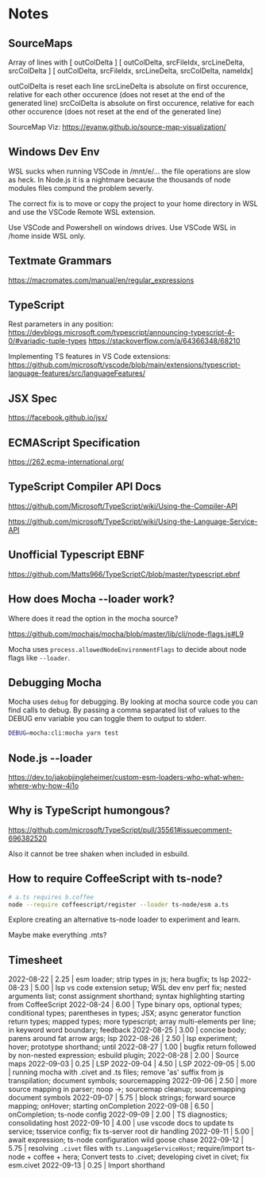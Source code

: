Notes
===

SourceMaps
---

Array of lines with
[ outColDelta ]
[ outColDelta, srcFileIdx, srcLineDelta, srcColDelta ]
[ outColDelta, srcFileIdx, srcLineDelta, srcColDelta, nameIdx]

outColDelta is reset each line
srcLineDelta is absolute on first occurence, relative for each other occurence (does not reset at the end of the generated line)
srcColDelta is absolute on first occurence, relative for each other occurence (does not reset at the end of the generated line)

SourceMap Viz: https://evanw.github.io/source-map-visualization/

Windows Dev Env
---

WSL sucks when running VSCode in /mnt/e/... the file operations are slow as heck. In Node.js it is a nightmare because
the thousands of node modules files compund the problem severly.

The correct fix is to move or copy the project to your home directory in WSL and use the VSCode Remote WSL extension.

Use VSCode and Powershell on windows drives. Use VSCode WSL in /home inside WSL only.

Textmate Grammars
---

https://macromates.com/manual/en/regular_expressions

TypeScript
---

Rest parameters in any position:
https://devblogs.microsoft.com/typescript/announcing-typescript-4-0/#variadic-tuple-types
https://stackoverflow.com/a/64366348/68210

Implementing TS features in VS Code extensions: https://github.com/microsoft/vscode/blob/main/extensions/typescript-language-features/src/languageFeatures/

JSX Spec
---

https://facebook.github.io/jsx/

ECMAScript Specification
---

https://262.ecma-international.org/

TypeScript Compiler API Docs
---

https://github.com/Microsoft/TypeScript/wiki/Using-the-Compiler-API

https://github.com/microsoft/TypeScript/wiki/Using-the-Language-Service-API

Unofficial Typescript EBNF
---

https://github.com/Matts966/TypeScriptC/blob/master/typescript.ebnf

How does Mocha --loader work?
---

Where does it read the option in the mocha source?

https://github.com/mochajs/mocha/blob/master/lib/cli/node-flags.js#L9

Mocha uses `process.allowedNodeEnvironmentFlags` to decide about node flags like `--loader`.

Debugging Mocha
---

Mocha uses `debug` for debugging. By looking at mocha source code you can find calls to debug.
By passing a comma separated list of values to the DEBUG env variable you can toggle them to
output to stderr.

```bash
DEBUG=mocha:cli:mocha yarn test
```

Node.js --loader
---

https://dev.to/jakobjingleheimer/custom-esm-loaders-who-what-when-where-why-how-4i1o

Why is TypeScript humongous?
---

https://github.com/microsoft/TypeScript/pull/35561#issuecomment-696382520

Also it cannot be tree shaken when included in esbuild.

How to require CoffeeScript with ts-node?
---

```bash
# a.ts requires b.coffee
node --require coffeescript/register --loader ts-node/esm a.ts
```

Explore creating an alternative ts-node loader to experiment and learn.

Maybe make everything .mts?

Timesheet
---

2022-08-22 | 2.25  | esm loader; strip types in js; hera bugfix; ts lsp
2022-08-23 | 5.00  | lsp vs code extension setup; WSL dev env perf fix; nested arguments list; const assignment shorthand; syntax highlighting starting from CoffeeScript
2022-08-24 | 6.00  | Type binary ops, optional types; conditional types; parentheses in types; JSX; async generator function return types; mapped types; more typescript; array multi-elements per line; in keyword word boundary; feedback
2022-08-25 | 3.00  | concise body; parens around fat arrow args; lsp
2022-08-26 | 2.50  | lsp experiment; hover; prototype shorthand; until
2022-08-27 | 1.00  | bugfix return followed by non-nested expression; esbuild plugin;
2022-08-28 | 2.00  | Source maps
2022-09-03 | 0.25  | LSP
2022-09-04 | 4.50  | LSP
2022-09-05 | 5.00  | running mocha with .civet and .ts files; remove 'as' suffix from js transpilation; document symbols; sourcemapping
2022-09-06 | 2.50  | more source mapping in parser; noop ->; sourcemap cleanup; sourcemapping document symbols
2022-09-07 | 5.75  | block strings; forward source mapping; onHover; starting onCompletion
2022-09-08 | 6.50  | onCompletion; ts-node config
2022-09-09 | 2.00  | TS diagnostics; consolidating host
2022-09-10 | 4.00  | use vscode docs to update ts service; tsservice config; fix ts-server root dir handling
2022-09-11 | 5.00  | await expression; ts-node configuration wild goose chase
2022-09-12 | 5.75  | resolving `.civet` files with `ts.LanguageServiceHost`; require/import ts-node + coffee + hera; Convert tests to .civet; developing civet in civet; fix esm.civet
2022-09-13 | 0.25  | Import shorthand
